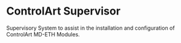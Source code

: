 # ControlArt Supervisor
Supervisory System to assist in the installation and configuration of ControlArt MD-ETH Modules.
